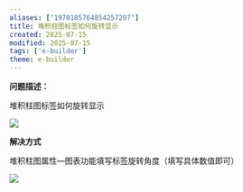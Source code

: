 ```yaml
---
aliases: ["1970185764854257297"]
title: 堆积柱图标签如何旋转显示
created: 2025-07-15
modified: 2025-07-15
tags: ['e-builder']
theme: e-builder
---
```


**问题描述：**

堆积柱图标签如何旋转显示

![](18096f185319a7a4dd1be2912813e767.jpg)

**解决方式**

堆积柱图属性—图表功能填写标签旋转角度（填写具体数值即可）

![](5bdbb96c691802cc5d0ce9038405a74b.jpg)